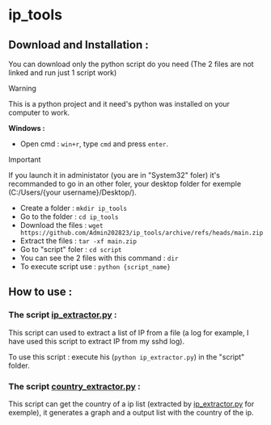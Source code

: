 # **ip_tools**

## Download and Installation :

You can download only the python script do you need (The 2 files are not linked and run just 1 script work)

> [!WARNING]
> This is a python project and it need's python was installed on your computer to work.

**Windows :**

- Open cmd :
`win+r`, type `cmd` and press `enter`.
> [!IMPORTANT]
> If you launch it in administator (you are in "System32" foler) it's recommanded to go in an other foler, your desktop folder for exemple (C:/Users/{your username}/Desktop/).
- Create a folder : `mkdir ip_tools`
- Go to the folder : `cd ip_tools`
- Download the files : `wget https://github.com/Admin202823/ip_tools/archive/refs/heads/main.zip`
- Extract the files : `tar -xf main.zip`
- Go to "script" foler : `cd script`
- You can see the 2 files with this command : `dir`
- To execute script use : `python {script_name}`

## How to use :

### The script [ip_extractor.py](script/ip_extractor.py) :

This script can used to extract a list of IP from a file (a log for example, I have used this script to extract IP from my sshd log).

To use this script : execute his (`python ip_extractor.py`) in the "script" folder.

### The script [country_extractor.py](script/country_extractor.py) :

This script can get the country of a ip list (extracted by [ip_extractor.py](script/ip_extractor.py) for exemple), it generates a graph and a output list with the country of the ip.

